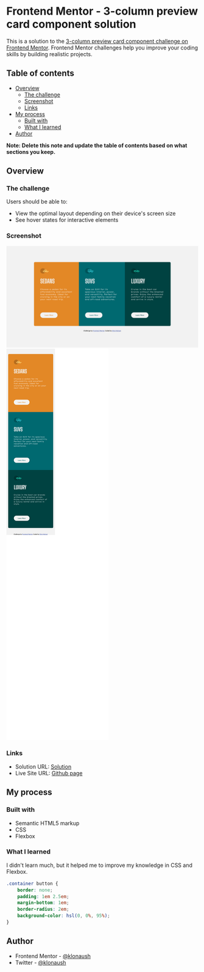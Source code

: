 # Frontend Mentor - 3-column preview card component solution

This is a solution to the [3-column preview card component challenge on Frontend Mentor](https://www.frontendmentor.io/challenges/3column-preview-card-component-pH92eAR2-). Frontend Mentor challenges help you improve your coding skills by building realistic projects. 

## Table of contents

- [Overview](#overview)
  - [The challenge](#the-challenge)
  - [Screenshot](#screenshot)
  - [Links](#links)
- [My process](#my-process)
  - [Built with](#built-with)
  - [What I learned](#what-i-learned)
- [Author](#author)

**Note: Delete this note and update the table of contents based on what sections you keep.**

## Overview

### The challenge

Users should be able to:

- View the optimal layout depending on their device's screen size
- See hover states for interactive elements

### Screenshot

![Alt text](./design/screenshot.png)
![Alt text](./design/screenshot2.png)

### Links

- Solution URL: [Solution](https://your-solution-url.com)
- Live Site URL: [Github page](https://your-live-site-url.com)

## My process

### Built with

- Semantic HTML5 markup
- CSS
- Flexbox

### What I learned

I didn't learn much, but it helped me to improve my knowledge in CSS and Flexbox.

```css
.container button {
    border: none;
    padding: 1em 2.5em;
    margin-bottom: 1em;
    border-radius: 2em;
    background-color: hsl(0, 0%, 95%);
}
```

## Author

- Frontend Mentor - [@klonaush](https://www.frontendmentor.io/profile/klonaush)
- Twitter - [@klonaush](https://www.twitter.com/klonaush)
